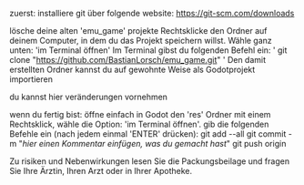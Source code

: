 zuerst: installiere git über folgende website: https://git-scm.com/downloads

lösche deine alten 'emu_game' projekte <bre/>
Rechtsklicke den Ordner auf deinem Computer, in dem du das Projekt speichern willst.<bre/>
Wähle ganz unten: 'im Terminal öffnen' <bre/>
Im Terminal gibst du folgenden Befehl ein: ' git clone "https://github.com/BastianLorsch/emu_game.git" ' <bre/>
Den damit erstellten Ordner kannst du auf gewohnte Weise als Godotprojekt importieren <bre/>

du kannst hier veränderungen vornehmen

wenn du fertig bist: <bre/>
öffne einfach in Godot den 'res' Ordner mit einem Rechtsklick, wähle die Option: 'im Terminal öffnen'. <bre/>
gib die folgenden Befehle ein (nach jedem einmal 'ENTER' drücken): <bre/>
git add --all <bre/>
git commit -m "_hier einen Kommentar einfügen, was du gemacht hast_" <bre/>
git push origin <bre/>

Zu risiken und Nebenwirkungen lesen Sie die Packungsbeilage und fragen Sie Ihre Ärztin, Ihren Arzt oder in Ihrer Apotheke.
